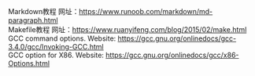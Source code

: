 Markdown教程 网址：<https://www.runoob.com/markdown/md-paragraph.html>  
Makefile教程 网址：<https://www.ruanyifeng.com/blog/2015/02/make.html>  
GCC command options. Website: <https://gcc.gnu.org/onlinedocs/gcc-3.4.0/gcc/Invoking-GCC.html>  
GCC option for X86. Website: <https://gcc.gnu.org/onlinedocs/gcc/x86-Options.html>
